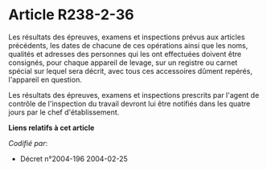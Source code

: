 # Article R238-2-36

Les résultats des épreuves, examens et inspections prévus aux articles précédents, les dates de chacune de ces opérations
ainsi que les noms, qualités et adresses des personnes qui les ont effectuées doivent être consignés, pour chaque appareil de
levage, sur un registre ou carnet spécial sur lequel sera décrit, avec tous ces accessoires dûment repérés, l'appareil en
question.

Les résultats des épreuves, examens et inspections prescrits par l'agent de contrôle de l'inspection du travail devront lui
être notifiés dans les quatre jours par le chef d'établissement.

**Liens relatifs à cet article**

_Codifié par_:

  - Décret n°2004-196 2004-02-25
